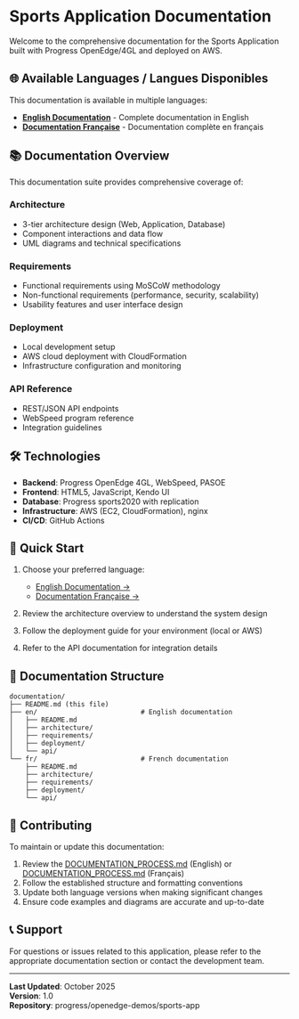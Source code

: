 # Sports Application Documentation

Welcome to the comprehensive documentation for the Sports Application built with Progress OpenEdge/4GL and deployed on AWS.

## 🌐 Available Languages / Langues Disponibles

This documentation is available in multiple languages:

- **[English Documentation](./en/README.md)** - Complete documentation in English
- **[Documentation Française](./fr/README.md)** - Documentation complète en français

## 📚 Documentation Overview

This documentation suite provides comprehensive coverage of:

### Architecture
- 3-tier architecture design (Web, Application, Database)
- Component interactions and data flow
- UML diagrams and technical specifications

### Requirements
- Functional requirements using MoSCoW methodology
- Non-functional requirements (performance, security, scalability)
- Usability features and user interface design

### Deployment
- Local development setup
- AWS cloud deployment with CloudFormation
- Infrastructure configuration and monitoring

### API Reference
- REST/JSON API endpoints
- WebSpeed program reference
- Integration guidelines

## 🛠 Technologies

- **Backend**: Progress OpenEdge 4GL, WebSpeed, PASOE
- **Frontend**: HTML5, JavaScript, Kendo UI
- **Database**: Progress sports2020 with replication
- **Infrastructure**: AWS (EC2, CloudFormation), nginx
- **CI/CD**: GitHub Actions

## 🚀 Quick Start

1. Choose your preferred language:
   - [English Documentation →](./en/README.md)
   - [Documentation Française →](./fr/README.md)

2. Review the architecture overview to understand the system design

3. Follow the deployment guide for your environment (local or AWS)

4. Refer to the API documentation for integration details

## 📖 Documentation Structure

```
documentation/
├── README.md (this file)
├── en/                          # English documentation
│   ├── README.md
│   ├── architecture/
│   ├── requirements/
│   ├── deployment/
│   └── api/
└── fr/                          # French documentation
    ├── README.md
    ├── architecture/
    ├── requirements/
    ├── deployment/
    └── api/
```

## 🤝 Contributing

To maintain or update this documentation:

1. Review the [DOCUMENTATION_PROCESS.md](./en/DOCUMENTATION_PROCESS.md) (English) or [DOCUMENTATION_PROCESS.md](./fr/DOCUMENTATION_PROCESS.md) (Français)
2. Follow the established structure and formatting conventions
3. Update both language versions when making significant changes
4. Ensure code examples and diagrams are accurate and up-to-date

## 📞 Support

For questions or issues related to this application, please refer to the appropriate documentation section or contact the development team.

---

**Last Updated**: October 2025  
**Version**: 1.0  
**Repository**: progress/openedge-demos/sports-app
